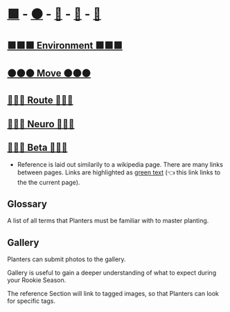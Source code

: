 # [🟩](/reference/Environment/Overview) - [🟠](/reference/Move/Overview) - [🔺](/reference/Route/Overview) - [💜](/reference/Neuro/Overview) - [🔷](/reference/Beta/Overview)


## [<envi>🟩🟩🟩  Environment  🟩🟩🟩</envi>](/reference/Environment/EnvironmentOverview) 

## [<move>🟠🟠🟠  Move  🟠🟠🟠</move>](/reference/Move/MoveOverview)

## [<route>🔺🔺🔺  Route  🔺🔺🔺</route>](/reference/Route/RouteOverview)

## [<neuro>💜💜💜  Neuro  💜💜💜</neuro>](/reference/Neuro/NeuroOverview)

## [<beta>🔷🔷🔷  Beta  🔷🔷🔷</beta>](/reference/Beta/BetaOverview)

- Reference is laid out similarily to a wikipedia page. There are many links between pages. Links are highlighted as [green text](/reference/ReferenceOverview) (👈 this link links to the the current page).


## Glossary

A list of all terms that Planters must be familiar with to master planting.

## Gallery 

Planters can submit photos to the gallery.

Gallery is useful to gain a deeper understanding of what to expect during your Rookie Season.

The reference Section will link to tagged images, so that Planters can look for specific tags.





